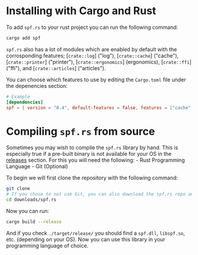 # Installing with Cargo and Rust

To add `spf.rs` to your rust project you can run the following command:
```sh
cargo add spf
```
`spf.rs` also has a lot of modules which are enabled by default with the corrosponding features; [`crate::log`] ("log"), [`crate::cache`] ("cache"), [`crate::printer`] ("printer"), [`crate::ergonomics`] (ergonomics),  [`crate::ffi`] ("ffi"), and [`crate::articles`] ("articles").

You can choose which features to use by editing the `Cargo.toml` file under the depenencies section:
```toml
# Example
[dependencies]
spf = { version = "0.4", default-features = false, features = ["cache"]}
```

# Compiling `spf.rs` from source

Sometimes you may wish to compile the `spf.rs` library by hand. This is especially true if a pre-built binary is not available for your OS in the [releases](https://github.com/SimplePixelFont/spf.rs/releases) section. For this you will need the following:
    - Rust Programming Language
    - Git (Optional)

To begin we will first clone the repository with the following command:
```sh
git clone
# If you chose to not use Git, you can also download the spf.rs repo and cd into the downloaded directory, ex.
cd downloads/spf.rs
```
Now you can run:
```sh
cargo build --release
```
And if you check `./target/release/` you should find a `spf.dll`, `libspf.so`, etc. (depending on your OS). Now you can use this library in your programming language of choice.
